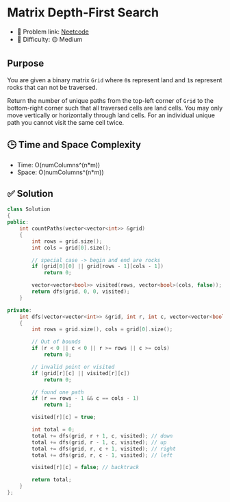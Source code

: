 # Matrix Depth-First Search

- 🧩 Problem link: [Neetcode](https://neetcode.io/problems/matrixDFS)
- 🚦 Difficulty: 🟡 Medium

## Purpose

You are given a binary matrix `Grid` where `0`s represent land and `1`s represent rocks that can not be traversed.

Return the number of unique paths from the top-left corner of `Grid` to the bottom-right corner such that all traversed cells are land cells. You may only move vertically or horizontally through land cells. For an individual unique path you cannot visit the same cell twice.

## 🕒 Time and Space Complexity

- Time: O(numColumns^(n\*m))
- Space: O(numColumns^(n\*m))

## ✅ Solution

```cpp
class Solution
{
public:
    int countPaths(vector<vector<int>> &grid)
    {
        int rows = grid.size();
        int cols = grid[0].size();

        // special case -> begin and end are rocks
        if (grid[0][0] || grid[rows - 1][cols - 1])
            return 0;

        vector<vector<bool>> visited(rows, vector<bool>(cols, false));
        return dfs(grid, 0, 0, visited);
    }

private:
    int dfs(vector<vector<int>> &grid, int r, int c, vector<vector<bool>> &visited)
    {
        int rows = grid.size(), cols = grid[0].size();

        // Out of bounds
        if (r < 0 || c < 0 || r >= rows || c >= cols)
            return 0;

        // invalid point or visited
        if (grid[r][c] || visited[r][c])
            return 0;

        // found one path
        if (r == rows - 1 && c == cols - 1)
            return 1;

        visited[r][c] = true;

        int total = 0;
        total += dfs(grid, r + 1, c, visited); // down
        total += dfs(grid, r - 1, c, visited); // up
        total += dfs(grid, r, c + 1, visited); // right
        total += dfs(grid, r, c - 1, visited); // left

        visited[r][c] = false; // backtrack

        return total;
    }
};
```
